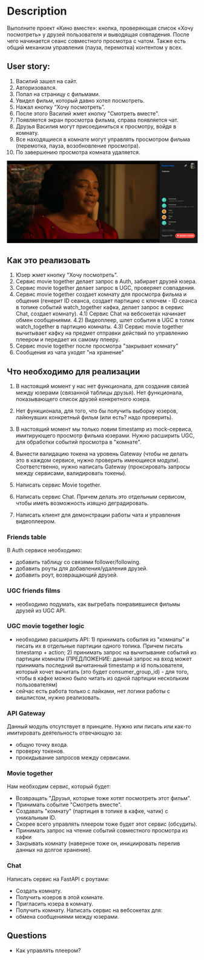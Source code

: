 # Description 

Выполните проект «Кино вместе»: кнопка, проверяющая список «Хочу посмотреть» у друзей пользователя и выводящая 
совпадения. 
После чего начинается сеанс совместного просмотра с чатом. Также есть общий механизм управления (пауза, перемотка) 
контентом у всех.

## User story:

1) Василий зашел на сайт.
2) Авторизовался.
3) Попал на страницу с фильмами.
4) Увидел фильм, который давно хотел посмотреть.
5) Нажал кнопку “Хочу посмотреть”.
6) После этого Василий жмет кнопку "Смотреть вместе".
7) Появляется экран просмотра фильма, справа появляется чат.
8) Друзья Василия могут присоединиться к просмотру, войдя в комнату.
9) Все находящиеся в комнате могут управлять просмотром фильма (перемотка, пауза, возобновление просмотра).
10) По завершению просмотра комната удаляется.

![screen](screen.jpeg)

## Как это реализовать

1) Юзер жмет кнопку "Хочу посмотреть".
2) Сервис movie together делает запрос в Auth, забирает друзей юзера.
3) Сервис movie together делает запрос в UGC, проверяет совпадения.
4) Сервис movie together создает комнату для просмотра фильма и общения (генерит ID сеанса, создает партицию с ключем - ID сеанса в топике событий watch_together кафка, делает запрос в сервис Chat, создает комнату).
4.1) Сервис Chat на вебсокетах начинает обмен сообщениями.
4.2) Видеоплеер, шлет события в UGC в топик  watch_together в партицию комнаты.
4.3) Сервис movie together вычитывает кафку на предмет отправки действий по управлению плеером и передает их самому 
плееру.
5) Сервис movie together после просмотра "закрывает комнату"
6) Сообщения из чата уходят "на хранение" 

## Что необходимо для реализации

1. В настоящий момент у нас нет функционала, для создания связей между юзерами (связанной таблицы друзья). Нет функционала,
показывающего список друзей конкретного юзера.

2. Нет функционала, для того, что бы получить выборку юзеров, лайкнувших конкретный фильм (или есть? надо проверить).

3. В настоящий момент мы только ловим timestamp из mock-сервиса, имитирующего просмотр фильма юзерами. Нужно расширить UGC, 
для обработки событий просмотра в "комнате".

4. Вынести валидацию токена на уровень Gateway (чтобы не делать это в каждом сервисе, нужно проверить имеющиеся модули). 
Соответственно, нужно написать Gateway (проксировать запросы между сервисами, валидировать токены).

5. Написать сервис Movie together.

6. Написать сервис Chat. Причем делать это отдельным сервисом, чтобы иметь возможность изящно деградировать.

7. Написать клиент для демонстрации работы чата и управления видеоплеером.

### Friends table

В Auth сервисе необходимо:
- добавить таблицу со связями follower/following. 
- добавить роуты для добавления/удаления друзей.
- добавить роут, возвращающий друзей.

### UGC friends films

- необходимо подумать, как выгребать понравившиеся фильмы друзей из UGC API.

### UGC movie together logic

- необходимо расширить API: 1) принимать события из "комнаты" и писать их в отдельные партиции одного топика. Причем писать 
timestamp + action; 2) принимать запрос на вычитывание событий из партиции комнаты (ПРЕДЛОЖЕНИЕ: данный запрос на вход может принимать последний вычитанный timestamp и id пользователя, который хочет вычитать (это будет consumer_group_id) - для того, чтобы в кафке можно было читать из одной партиции нескольким пользователям)
- сейчас есть работа только с лайками, нет логики работы с вишлистом, нужно реализовать.

### API Gateway

Данный модуль отсутствует в принципе. Нужно или писать или как-то имитировать деятельность отвечающую за:

- общую точку входа.
- проверку токенов. 
- прокидывание запросов между сервисами.

### Movie together

Нам необходим сервис, который будет:
- Возвращать "Друзья, которые тоже хотят посмотреть этот фильм".
- Принимать событие "Смотреть вместе".
- Создавать "комнату" (партиция в топике в кафке, чатик) с уникальным ID.
- Скорее всего управлять плеером тоже будет этот сервис (обсудить).
- Принимать запрос на чтение событий совместного просмотра из кафки
- Закрывать комнату (наверное тоже он, инициировать перелив данных на долгое хранение).

### Chat

Написать сервис на FastAPI с роутами:
- Создать комнату.
- Получить юзеров в этой комнате.
- Пригласить юзера в комнату.
- Получить комнату.
Написать сервис на вебсокетах для:
- обмена сообщениями между юзерами.


## Questions

- Как управлять плеером?
